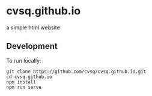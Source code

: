 # cvsq.github.io

a simple html website


## Development
To run locally:
```
git clone https://github.com/cvsq/cvsq.github.io.git
cd cvsq.github.io
npm install
npm run serve
```

